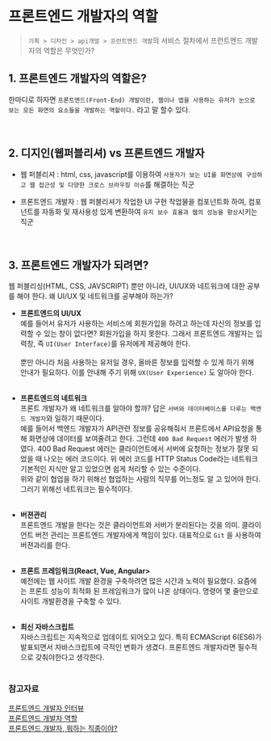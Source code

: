 # 프론트엔드 개발자의 역할

> `기획 > 디자인 > api개발 > 프런트엔드 개발`의 서비스 절차에서 프런트엔드 개발자의 역할은 무엇인가?

## 1. 프론트엔드 개발자의 역할은?

한마디로 하자면 `프론트엔드(Front-End) 개발이란, 웹이나 앱을 사용하는 유저가 눈으로 보는 모든 화면의 요소들을 개발하는 역할이다.` 라고 말 할수 있다.

<br>

## 2. 디지인(웹퍼블리셔) vs 프론트엔드 개발자

- 웹 퍼블리셔 : html, css, javascript를 이용하여 `사용자가 보는 UI를 화면상에 구성하고 웹 접근성 및 다양한 크로스 브라우징 이슈`를 해결하는 직군

- 프론트엔드 개발자 : 웹 퍼블리셔가 작업한 UI 구현 작업물을 컴포넌트화 하여, 컴포넌트를 자동화 및 재사용성 있게 변환하여 `유지 보수 효율과 웹의 성능을 향상`시키는 직군

<br>

## 3. 프론트엔드 개발자가 되려면?

웹 퍼블리싱(HTML, CSS, JAVSCRIPT) 뿐만 아니라, UI/UX와 네트워크에 대한 공부를 해야 한다. 왜 UI/UX 및 네트워크를 공부해야 하는가?

- **프론트엔드의 UI/UX**<br>
  예를 들어서 유저가 사용하는 서비스에 회원가입을 하려고 하는데 자신의 정보를 입력할 수 있는 창이 없다면? 회원가입을 하지 못한다. 그래서 프론트엔드 개발자는 입력창, 즉 `UI(User Interface)`를 유저에게 제공해야 한다. <br><br>
  뿐만 아니라 처음 사용하는 유저일 경우, 올바른 정보를 입력할 수 있게 하기 위해 안내가 필요하다. 이를 안내해 주기 위해 `UX(User Experience)` 도 알아야 한다.
  <br><br>

- **프론트엔드의 네트워크**<br>
  프론트 개발자가 왜 네트워크를 알아야 할까? 답은 `서버와 데이터베이스를 다루는 백엔드 개발자`와 일하기 때문이다. <br>
  예를 들어서 백엔드 개발자가 API관련 정보를 공유해줘서 프론트에서 API요청을 통해 화면상에 데이터를 보여줄려고 한다. 그런데 `400 Bad Request` 에러가 발생 하였다. 400 Bad Request 에러는 클라이언트에서 서버에 요청하는 정보가 잘못 되었을 때 나오는 에러 코드이다. 위 에러 코드를 HTTP Status Code라는 네트워크 기본적인 지식만 알고 있었으면 쉽게 처리할 수 있는 수준이다.<br>
  위와 같이 협업을 하기 위해선 협업하는 사람의 직무를 어느정도 알 고 있어야 한다. 그러기 위해선 네트워크는 필수적이다.
  <br><br>

- **버젼관리**<br>
  프론트엔드 개발을 한다는 것은 클라이언트와 서버가 분리된다는 것을 의미. 클라이언트 버전 관리는 프론트엔드 개발자에게 책임이 있다. 대표적으로 `Git` 을 사용하여 버젼과리를 한다.
  <br><br>
- **프론트 프레임워크(React, Vue, Angular>**<br>
  예전에는 웹 사이트 개발 환경을 구축하려면 많은 시간과 노력이 필요했다. 요즘에는 프론트 성능이 최적화 된 프레임워크가 많이 나온 상태이다. 명령어 몇 줄만으로 사이트 개발환경을 구축할 수 있다.
  <br><br>

- **최신 자바스크립트**<br>
  자바스크립트는 지속적으로 업데이트 되어오고 있다. 특히 ECMAScript 6(ES6)가 발표되면서 자바스크립트에 극적인 변화가 생겼다. 프론트엔드 개발자라면 필수적으로 갖춰야한다고 생각한다.
  <br><br>

### 참고자료

[프론트엔드 개발자 인터뷰](https://mincoding.co.kr/developer/?uid=123&mod=document&pageid=1)  
[프론트엔드 개발자 역할](https://jeonghwan-kim.github.io/think/2020/12/29/frontend-developer-roles.html)  
[프론트엔드 개발자, 뭐하는 직종이야?](https://seunghyun90.tistory.com/77)
